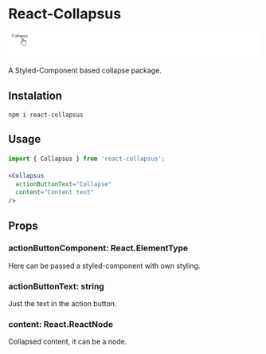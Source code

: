 # React-Collapsus

![Example](collapse.gif)

A Styled-Component based collapse package.


## Instalation

```
npm i react-collapsus
```

## Usage

```jsx
import { Collapsus } from 'react-collapsus';

<Collapsus 
  actionButtonText="Collapse"
  content="Content text" 
/>
```

## Props

### actionButtonComponent: React.ElementType

Here can be passed a styled-component with own styling.

### actionButtonText: string

Just the text in the action button.

### content: React.ReactNode

Collapsed content, it can be a node.
